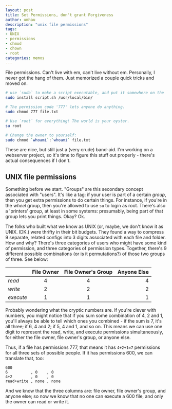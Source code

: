 ```yaml
---
layout: post
title: Set Permissions, don't grant Forgiveness
author: umhau
description: "unix file permissions"
tags: 
- UNIX
- permissions
- chmod
- chown
- root
categories: memos
---
```


File permissions. Can't live with em, can't live without em.  Personally, I never got the hang of them. Just memorized a couple quick tricks and moved on.

```sh
# use `sudo` to make a script executable, and put it somewhere on the `$PATH`:
sudo install script.sh /usr/local/bin/

# The permission code '777' lets anyone do anything.
sudo chmod 777 file.txt

# Use `root` for everything! The world is your oyster.
su root

# Change the owner to yourself:
sudo chmod `whoami`:`whoami` file.txt
```

These are nice, but still just a (very crude) band-aid. I'm working on a webserver project, so it's time to figure this stuff out properly - there's actual consequences if I don't.

UNIX file permissions
---------------------

Something before we start. "Groups" are this secondary concept associated with "users". It's like a tag: if your user is part of a certain _group_, then you get extra permissions to do certain things.  For instance, if you're in the _wheel_ group, then you're allowed to use `su` to login as root. There's also a 'printers' group, at least in some systems: presumably, being part of that group lets you print things.  Okay? Ok.

The folks who built what we know as UNIX (or, maybe, we don't know it as UNIX. IDK.) were thrifty in their bit budgets.  They found a way to compress 9 separate, related configs into 3 digits associated with each file and folder. How and why? There's three categories of users who might have some kind of permission, and three categories of permission types. Together, there's 9 different possible combinations (or is it permutations?) of those two groups of three. See below:

|           | File Owner    | File Owner's Group | Anyone Else |
| ----------|:-------------:|:------------------:|------------:|
| *read*    | 4             | 4                  | 4           |
| *write*   | 2             | 2                  | 2           |
| *execute* | 1             | 1                  | 1           |

Probably wondering what the cryptic numbers are. If you're clever with numbers, you might notice that if you sum some combination of 4, 2 and 1, you'll always be able to tell which ones you combined - if the sum is 7, it's all three; if 6, 4 and 2; if 5, 4 and 1, and so on. This means we can use one digit to represent the read, write, and execute permissions simultaneously, for either the file owner, file owner's group, or anyone else. 

Thus, if a file has permissions 777, that means it has `4+2+1=7` permissions for all three sets of possible people. If it has permissions 600, we can translate that, too: 

```
600
6          , 0    , 0
4+2        , 0    , 0
read+write , none , none
```

And we know that the three columns are: file owner, file owner's group, and anyone else; so now we know that no one can execute a 600 file, and only the owner can read or write it.  

